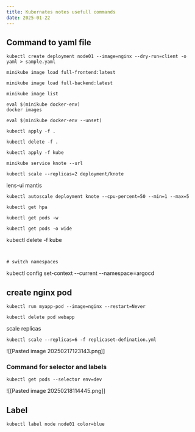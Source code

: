 ```yaml
---
title: Kubernates notes usefull commands
date: 2025-01-22
---
```



## Command to yaml file 

```
kubectl create deployment node01 --image=nginx --dry-run=client -o yaml > sample.yaml

```



```
minikube image load full-frontend:latest
```

```
minikube image load full-backend:latest
```

```
minikube image list
```

```
eval $(minikube docker-env)
docker images
```

```
eval $(minikube docker-env --unset)
```

```
kubectl apply -f .
```

```
kubectl delete -f .
```

```
kubectl apply -f kube
```

```
minikube service knote --url
```

```
kubectl scale --replicas=2 deployment/knote
```


lens-ui 
mantis 

```
kubectl autoscale deployment knote --cpu-percent=50 --min=1 --max=5
````

```
kubectl get hpa
```

```
kubectl get pods -w
```

```
kubectl get pods -o wide
```

kubectl delete -f kube
```


# switch namespaces

```
kubectl config set-context --current --namespace=argocd



## create nginx pod 

```
kubectl run myapp-pod --image=nginx --restart=Never
```


```
kubectl delete pod webapp
```


scale replicas
```
kubectl scale --replicas=6 -f replicaset-defination.yml
```


![[Pasted image 20250217123143.png]]


### Command for selector and labels 
```
kubectl get pods --selector env=dev
```

![[Pasted image 20250218114445.png]]


## Label

```
kubectl label node node01 color=blue
```
